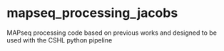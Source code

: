 # mapseq_processing_jacobs
MAPseq processing code based on previous works and designed to be used with the CSHL python pipeline
